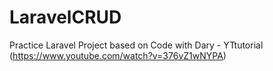 # LaravelCRUD
Practice Laravel Project based on Code with Dary - YTtutorial (https://www.youtube.com/watch?v=376vZ1wNYPA)
